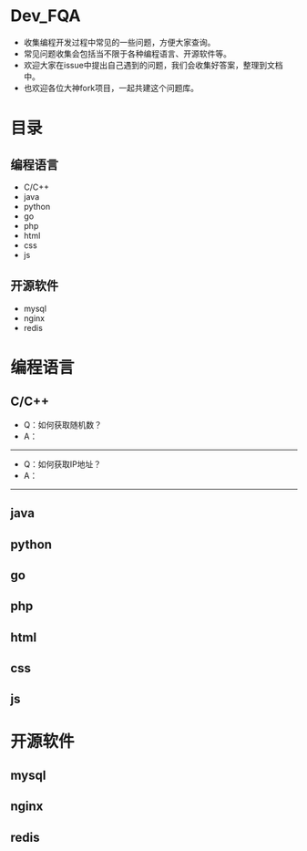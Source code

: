 # Dev_FQA
- 收集编程开发过程中常见的一些问题，方便大家查询。
- 常见问题收集会包括当不限于各种编程语言、开源软件等。
- 欢迎大家在issue中提出自己遇到的问题，我们会收集好答案，整理到文档中。
- 也欢迎各位大神fork项目，一起共建这个问题库。

# 目录
## 编程语言
- C/C++
- java
- python
- go
- php
- html
- css
- js 
## 开源软件
- mysql
- nginx
- redis

# 编程语言
## C/C++
- Q：如何获取随机数？
- A：
---
- Q：如何获取IP地址？
- A：
---

## java
## python
## go
## php
## html
## css
## js

# 开源软件
## mysql
## nginx
## redis